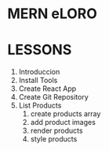 # MERN eLORO

# LESSONS

1. Introduccion
2. Install Tools
3. Create React App
4. Create Git Repository
5. List Products
   1. create products array
   2. add product images
   3. render products
   4. style products
